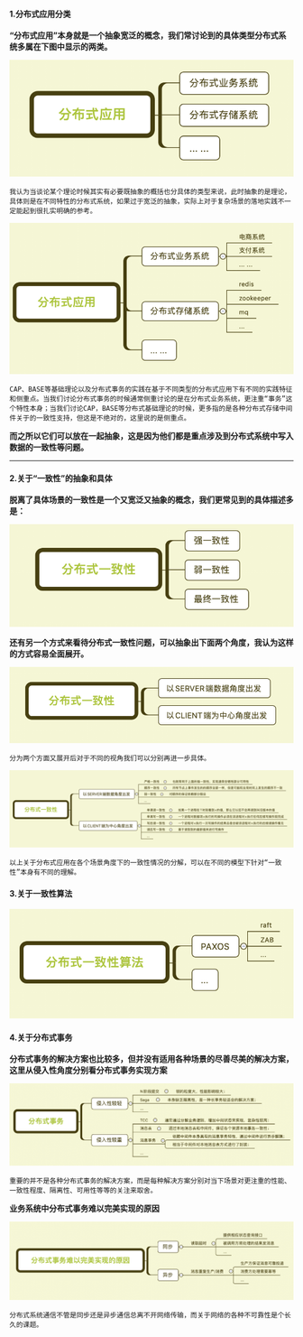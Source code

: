 #### 1.分布式应用分类
**“分布式应用”本身就是一个抽象宽泛的概念，我们常讨论到的具体类型分布式系统多属在下图中显示的两类。**

![image](https://github.com/BBLLMYD/blog/blob/master/images/1-1.png?raw=true)


    我认为当谈论某个理论时候其实有必要既抽象的概括也分具体的类型来说，此时抽象的是理论，具体则是在不同特性的分布式系统，如果过于宽泛的抽象，实际上对于复杂场景的落地实践不一定能起到很扎实明确的参考。

![image](https://github.com/BBLLMYD/blog/blob/master/images/1-2.png?raw=true)

    CAP、BASE等基础理论以及分布式事务的实践在基于不同类型的分布式应用下有不同的实践特征和侧重点。当我们讨论分布式事务的时候通常侧重讨论的是在分布式业务系统，更注重“事务”这个特性本身；当我们讨论CAP，BASE等分布式基础理论的时候，更多指的是各种分布式存储中间件关于的一致性支持，但这是不绝对的，这里说的是侧重点。
    
**而之所以它们可以放在一起抽象，这是因为他们都是重点涉及到分布式系统中写入数据的一致性等问题。**

* * *



#### 2.关于“一致性”的抽象和具体
**脱离了具体场景的一致性是一个又宽泛又抽象的概念，我们更常见到的具体描述多是：**

![image](https://github.com/BBLLMYD/blog/blob/master/images/1-3.png?raw=true)


**还有另一个方式来看待分布式一致性问题，可以抽象出下面两个角度，我认为这样的方式容易全面展开。**

![image](https://github.com/BBLLMYD/blog/blob/master/images/1-4.png?raw=true)


    分为两个方面又展开后对于不同的视角我们可以分别再进一步具体。
    
![image](https://github.com/BBLLMYD/blog/blob/master/images/1-10.png?raw=true)
    
    以上关于分布式应用在各个场景角度下的一致性情况的分解，可以在不同的模型下针对“一致性”本身有不同的理解。

#### 3.关于一致性算法

![image](https://github.com/BBLLMYD/blog/blob/master/images/1-6.png?raw=true)


#### 4.关于分布式事务

**分布式事务的解决方案也比较多，但并没有适用各种场景的尽善尽美的解决方案，这里从侵入性角度分别看分布式事务实现方案**

![image](https://github.com/BBLLMYD/blog/blob/master/images/1-8.png?raw=true)

    重要的并不是各种分布式事务的解决方案，而是每种解决方案分别对当下场景对更注重的性能、一致性程度、隔离性、可用性等等的关注来取舍。

    
**业务系统中分布式事务难以完美实现的原因**

![image](https://github.com/BBLLMYD/blog/blob/master/images/1-9.png?raw=true)

    分布式系统通信不管是同步还是异步通信总离不开网络传输，而关于网络的各种不可靠性是个长久的课题。





